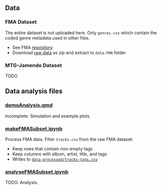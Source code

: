 ## Data

### FMA Dataset

The entire dataset is not uploaded here. Only `genres.csv` which contain the coded genre metadata used in other files.

- See FMA [repository](https://github.com/mdeff/fma)
- Download [raw data](https://os.unil.cloud.switch.ch/fma/fma_metadata.zip) as zip and extract to `data-FMA` folder

### MTG-Jamendo Dataset

TODO

## Data analysis files

### [demoAnalysis.qmd](https://github.com/mayabflannery/exp-music-semantics/blob/ffe45f733bdbe043fb625c279b27107e465b7138/analysis/demoAnalysis.qmd)

Incomplete: Simulation and example plots.

### [makeFMASubset.ipynb](https://github.com/mayabflannery/exp-music-semantics/blob/ffe45f733bdbe043fb625c279b27107e465b7138/analysis/makeFMASubset.ipynb)

Process FMA data. Filter `tracks.csv` from the raw FMA dataset:

- Keep rows that contain non-empty tags
- Keep columns with album, artist, title, and tags
- Writes to [`data-processed/tracks-tags.csv`](https://github.com/mayabflannery/exp-music-semantics/blob/d9348f33798f4cd198f8991bb273bc1a55fefb17/analysis/data-processed/tracks-tags.csv)

### [analyseFMASubset.ipynb](https://github.com/mayabflannery/exp-music-semantics/blob/ffe45f733bdbe043fb625c279b27107e465b7138/analysis/analyseFMASubset.ipynb)

TODO: Analysis.
